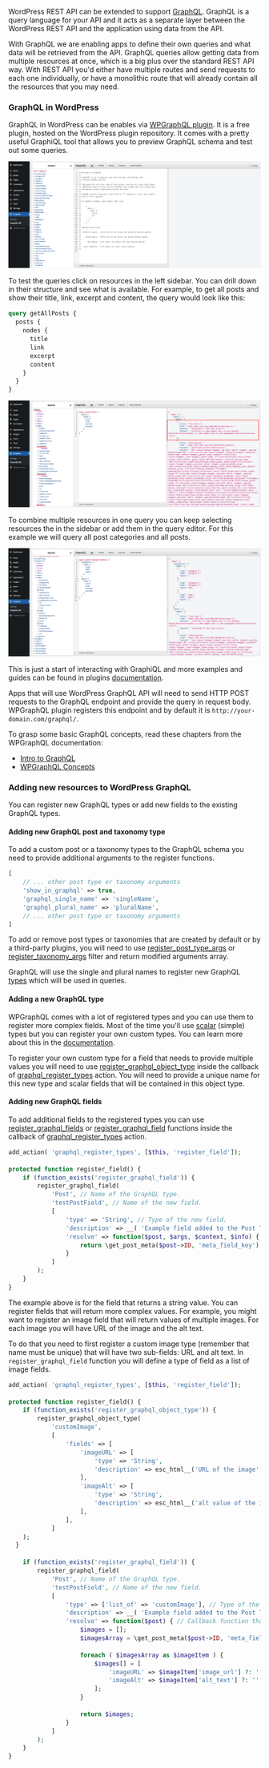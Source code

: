 WordPress REST API can be extended to support [GraphQL](https://graphql.org/). GraphQL is a query language for your API and it acts as a separate layer between the WordPress REST API and the application using data from the API.

With GraphQL we are enabling apps to define their own queries and what data will be retrieved from the API. GraphQL queries allow getting data from multiple resources at once, which is a big plus over the standard REST API way. With REST API you'd either have multiple routes and send requests to each one individually, or have a monolithic route that will already contain all the resources that you may need.

### GraphQL in WordPress

GraphQL in WordPress can be enables via [WPGraphQL plugin](https://www.wpgraphql.com/). It is a free plugin, hosted on the WordPress plugin repository. It comes with a pretty useful GraphiQL tool that allows you to preview GraphQL schema and test out some queries.

![GraphiQL initial view](../img/graphiql-1.png "GraphiQL initial view")

To test the queries click on resources in the left sidebar. You can drill down in their structure and see what is available. For example, to get all posts and show their title, link, excerpt and content, the query would look like this:

```graphql
query getAllPosts {
  posts {
    nodes {
      title
      link
      excerpt
      content
    }
  }
}
```

![GraphiQL query view](../img/graphiql-2.png "GraphiQL query view")

To combine multiple resources in one query you can keep selecting resources the in the sidebar or add them in the query editor. For this example we will query all post categories and all posts.

![GraphiQL query view](../img/graphiql-3.png "GraphiQL query view")

This is just a start of interacting with GraphiQL and more examples and guides can be found in plugins [documentation](https://www.wpgraphql.com/docs/).

Apps that will use WordPress GraphQL API will need to send HTTP POST requests to the GraphQL endpoint and provide the query in request body. WPGraphQL plugin registers this endpoint and by default it is `http://your-domain.com/graphql/`.

To grasp some basic GraphQL concepts, read these chapters from the WPGraphQL documentation:
* [Intro to GraphQL](https://www.wpgraphql.com/docs/intro-to-graphql/)
* [WPGraphQL Concepts](https://www.wpgraphql.com/docs/wpgraphql-concepts/)

### Adding new resources to WordPress GraphQL

You can register new GraphQL types or add new fields to the existing GraphQL types.

#### Adding new GraphQL post and taxonomy type

To add a custom post or a taxonomy types to the GraphQL schema you need to provide additional arguments to the register functions.

```php
[
	// ... other post type or taxonomy arguments
	'show_in_graphql' => true,
	'graphql_single_name' => 'singleName',
	'graphql_plural_name' => 'pluralName',
	// ... other post type or taxonomy arguments
]
```

To add or remove post types or taxonomies that are created by default or by a third-party plugins, you will need to use [register_post_type_args](https://developer.wordpress.org/reference/hooks/register_post_type_args/) or [register_taxonomy_args](https://developer.wordpress.org/reference/hooks/register_taxonomy_args/) filter and return modified arguments array.

GraphQL will use the single and plural names to register new GraphQL [types](https://graphql.org/learn/schema/#type-system) which will be used in queries.

#### Adding a new GraphQL type

WPGraphQL comes with a lot of registered types and you can use them to register more complex fields. Most of the time you'll use [scalar](https://www.wpgraphql.com/docs/default-types-and-fields/#scalars) (simple) types but you can register your own custom types. You can learn more about this in the [documentation](https://www.wpgraphql.com/docs/default-types-and-fields).

To register your own custom type for a field that needs to provide multiple values you will need to use [register_graphql_object_type](https://www.wpgraphql.com/functions/register_graphql_object_type/) inside the callback of [graphql_register_types](https://www.wpgraphql.com/actions/graphql_register_types/) action. You will need to provide a unique name for this new type and scalar fields that will be contained in this object type.


#### Adding new GraphQL fields

To add additional fields to the registered types you can use [register_graphql_fields](https://www.wpgraphql.com/functions/register_graphql_fields/) or [register_graphql_field](https://www.wpgraphql.com/functions/register_graphql_field/) functions inside the callback of [graphql_register_types](https://www.wpgraphql.com/actions/graphql_register_types/) action.

```php
add_action( 'graphql_register_types', [$this, 'register_field']);

protected function register_field() {
	if (function_exists('register_graphql_field')) {
		register_graphql_field(
			'Post', // Name of the GraphQL type.
			'testPostField', // Name of the new field.
			[
				'type' => 'String', // Type of the new field.
				'description' => __( 'Example field added to the Post Type','your-textdomain' ), // Description of the new field.
				'resolve' => function($post, $args, $context, $info) { // Callback function that return the value of the field.
					return \get_post_meta($post->ID, 'meta_field_key');
				}
			]
		);
	}
}
```

The example above is for the field that returns a string value. You can register fields that will return more complex values. For example, you might want to register an image field that will return values of multiple images. For each image you will have URL of the image and the alt text.

To do that you need to first register a custom image type (remember that name must be unique) that will have two sub-fields: URL and alt text. In `register_graphql_field` function you will define a type of field as a list of image fields.

```php
add_action( 'graphql_register_types', [$this, 'register_field']);

protected function register_field() {
	if (function_exists('register_graphql_object_type')) {
		register_graphql_object_type(
			'customImage',
			[
				'fields' => [
					'imageURL' => [
						'type' => 'String',
						'description' => esc_html__('URL of the image', 'your-textdomain'),
					],
					'imageAlt' => [
						'type' => 'String',
						'description' => esc_html__('alt value of the image', 'your-textdomain'),
					],
				],
			]
    );
  }

	if (function_exists('register_graphql_field')) {
		register_graphql_field(
			'Post', // Name of the GraphQL type.
			'testPostField', // Name of the new field.
			[
				'type' => ['list_of' => 'customImage'], // Type of the new field registered as a list of images.
				'description' => __( 'Example field added to the Post Type', 'your-textdomain' ), // Description of the new field.
				'resolve' => function($post) { // Callback function that return the value of the field.
					$images = [];
					$imagesArray = \get_post_meta($post->ID, 'meta_field_key');

					foreach ( $imagesArray as $imageItem ) {
						$images[] = [
							'imageURL' => $imageItem['image_url'] ?: '',
							'imageAlt' => $imageItem['alt_text'] ?: '',
						];
					}

					return $images;
				}
			]
		);
	}
}
```
